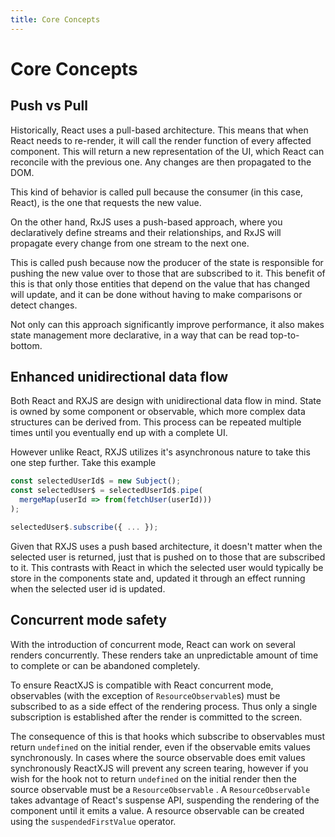 ```yaml
---
title: Core Concepts
---
```


# Core Concepts

## Push vs Pull

Historically, React uses a pull-based architecture. This means that when React needs to re-render, it will call the render function of every affected component. This will return a new representation of the UI, which React can reconcile with the previous one. Any changes are then propagated to the DOM.

This kind of behavior is called pull because the consumer (in this case, React), is the one that requests the new value.

On the other hand, RxJS uses a push-based approach, where you declaratively define streams and their relationships, and RxJS will propagate every change from one stream to the next one.

This is called push because now the producer of the state is responsible for pushing the new value over to those that are subscribed to it. This benefit of this is that only those entities that depend on the value that has changed will update, and it can be done without having to make comparisons or detect changes.

Not only can this approach significantly improve performance, it also makes state management more declarative, in a way that can be read top-to-bottom.

## Enhanced unidirectional data flow

Both React and RXJS are design with unidirectional data flow in mind. State is owned by some component or observable, which more complex data structures can be derived from. This process can be repeated multiple times until you eventually end up with a complete UI.

However unlike React, RXJS utilizes it's asynchronous nature to take this one step further. Take this example

```js
const selectedUserId$ = new Subject();
const selectedUser$ = selectedUserId$.pipe(
  mergeMap(userId => from(fetchUser(userId)))
);

selectedUser$.subscribe({ ... });
```

Given that RXJS uses a push based architecture, it doesn't matter when the selected user is returned, just that is pushed on to those that are subscribed to it. This contrasts with React in which the selected user would typically be store in the components state and, updated it through an effect running when the selected user id is updated.

## Concurrent mode safety

With the introduction of concurrent mode, React can work on several renders concurrently. These renders take an unpredictable amount of time to complete or can be abandoned completely.

To ensure ReactXJS is compatible with React concurrent mode, observables (with the exception of `ResourceObservable`s) must be subscribed to as a side effect of the rendering process. Thus only a single subscription is established after the render is committed to the screen.

The consequence of this is that hooks which subscribe to observables must return `undefined` on the initial render, even if the observable emits values synchronously. In cases where the source observable does emit values synchronously ReactXJS will prevent any screen tearing, however if you wish for the hook not to return `undefined` on the initial render then the source observable must be a `ResourceObservable` . A `ResourceObservable` takes advantage of React's suspense API, suspending the rendering of the component until it emits a value. A resource observable can be created using the `suspendedFirstValue` operator.
